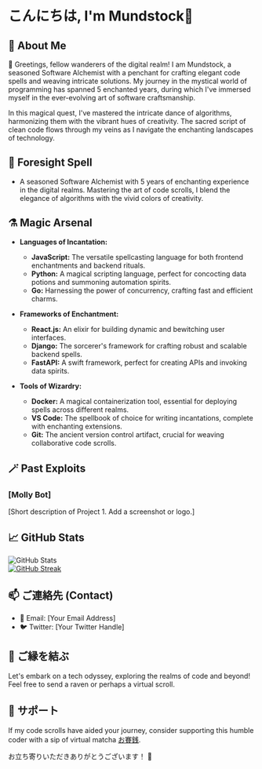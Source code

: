 # こんにちは, I'm Mundstock👋

## 🗻 About Me

🌸 Greetings, fellow wanderers of the digital realm! I am Mundstock, a seasoned Software Alchemist with a penchant for crafting elegant code spells and weaving intricate solutions. My journey in the mystical world of programming has spanned 5 enchanted years, during which I've immersed myself in the ever-evolving art of software craftsmanship.

In this magical quest, I've mastered the intricate dance of algorithms, harmonizing them with the vibrant hues of creativity. The sacred script of clean code flows through my veins as I navigate the enchanting landscapes of technology.


## 🔮 Foresight Spell

- A seasoned Software Alchemist with 5 years of enchanting experience in the digital realms. Mastering the art of code scrolls, I blend the elegance of algorithms with the vivid colors of creativity.

## ⚗️ Magic Arsenal

- **Languages of Incantation:**
  - **JavaScript:** The versatile spellcasting language for both frontend enchantments and backend rituals.
  - **Python:** A magical scripting language, perfect for concocting data potions and summoning automation spirits.
  - **Go:** Harnessing the power of concurrency, crafting fast and efficient charms.

- **Frameworks of Enchantment:**
  - **React.js:** An elixir for building dynamic and bewitching user interfaces.
  - **Django:** The sorcerer's framework for crafting robust and scalable backend spells.
  - **FastAPI:** A swift framework, perfect for creating APIs and invoking data spirits.

- **Tools of Wizardry:**
  - **Docker:** A magical containerization tool, essential for deploying spells across different realms.
  - **VS Code:** The spellbook of choice for writing incantations, complete with enchanting extensions.
  - **Git:** The ancient version control artifact, crucial for weaving collaborative code scrolls.

## 🪄 Past Exploits

### [Molly Bot]

[Short description of Project 1. Add a screenshot or logo.]


## 📈 GitHub Stats

![GitHub Stats](https://github-readme-stats.vercel.app/api?username=mundstockGG&show_icons=true&theme=dark) <br>
[![GitHub Streak](https://streak-stats.demolab.com?user=mundstockGG&theme=dark&date_format=M%20j%5B%2C%20Y%5D)](https://git.io/streak-stats)

## 📫 ご連絡先 (Contact)

- 📧 Email: [Your Email Address]
- 🐦 Twitter: [Your Twitter Handle]

## 🤝 ご縁を結ぶ

Let's embark on a tech odyssey, exploring the realms of code and beyond! Feel free to send a raven or perhaps a virtual scroll.

## 🙏 サポート

If my code scrolls have aided your journey, consider supporting this humble coder with a sip of virtual matcha [お賽銭](#).

お立ち寄りいただきありがとうございます！ 🌟
